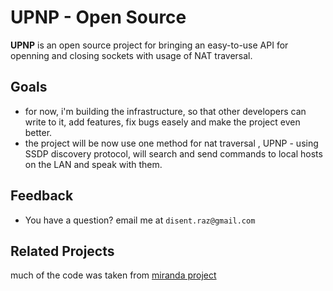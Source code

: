 # UPNP - Open Source


<b>UPNP</b> is an open source project for bringing an easy-to-use API for openning and closing sockets with usage of NAT traversal.

## Goals
* for now, i'm building the infrastructure, so that other developers can write to it, add features, fix bugs easely and make
the project even better.
* the project will be now use one method for nat traversal , UPNP - using SSDP discovery protocol, will search and send commands
to local hosts on the LAN and speak with them.


## Feedback

* You have a question? email me at `disent.raz@gmail.com`

## Related Projects

much of the code was taken from  [miranda project](https://github.com/0x90/miranda-upnp)
